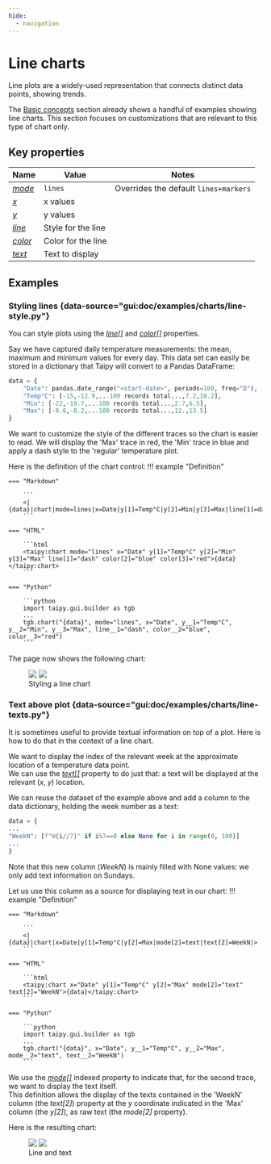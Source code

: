 ```yaml
---
hide:
  - navigation
---
```


# Line charts

Line plots are a widely-used representation that connects distinct
data points, showing trends.

The [Basic concepts](basics.md) section already shows a handful of examples
showing line charts. This section focuses on customizations that are
relevant to this type of chart only.

## Key properties

| Name            | Value           | Notes   |
| --------------- | ------------------------- | ------------------ |
| [*mode*](../chart.md#p-mode)      | `lines`          | Overrides the default `lines+markers` |
| [*x*](../chart.md#p-x)            | x values           |  |
| [*y*](../chart.md#p-y)            | y values           |  |
| [*line*](../chart.md#p-line)      | Style for the line |  |
| [*color*](../chart.md#p-color)  | Color for the line  |  |
| [*text*](../chart.md#p-text)  | Text to display  |  |

## Examples

### Styling lines {data-source="gui:doc/examples/charts/line-style.py"}

You can style plots using the [*line[]*](../chart.md#p-line) and
[*color[]*](../chart.md#p-color) properties.

Say we have captured daily temperature measurements: the mean, maximum
and minimum values for every day. This data set can easily be stored in a
dictionary that Taipy will convert to a Pandas DataFrame:
```python
data = {
    "Date": pandas.date_range("<start-date>", periods=100, freq="D"),
    "Temp°C": [-15,-12.9,...100 records total...,7.2,10.2],
    "Min": [-22,-19.7,...100 records total...,2.7,6.5],
    "Max": [-8.6,-8.2,...100 records total...,12.,13.5]
}
```

We want to customize the style of the different traces so the chart
is easier to read. We will display the 'Max' trace in red, the 'Min'
trace in blue and apply a dash style to the 'regular' temperature
plot.

Here is the definition of the chart control:
!!! example "Definition"

    === "Markdown"

        ```
        <|{data}|chart|mode=lines|x=Date|y[1]=Temp°C|y[2]=Min|y[3]=Max|line[1]=dash|color[2]=blue|color[3]=red|>
        ```

    === "HTML"

        ```html
        <taipy:chart mode="lines" x="Date" y[1]="Temp°C" y[2]="Min" y[3]="Max" line[1]="dash" color[2]="blue" color[3]="red">{data}</taipy:chart>
        ```

    === "Python"

        ```python
        import taipy.gui.builder as tgb
        ...
        tgb.chart("{data}", mode="lines", x="Date", y__1="Temp°C", y__2="Min", y__3="Max", line__1="dash", color__2="blue", color__3="red")
        ```

The page now shows the following chart:
<figure>
    <img src="../line-style-d.png" class="visible-dark" />
    <img src="../line-style-l.png" class="visible-light"/>
    <figcaption>Styling a line chart</figcaption>
</figure>

### Text above plot {data-source="gui:doc/examples/charts/line-texts.py"}

It is sometimes useful to provide textual information on top of a plot.
Here is how to do that in the context of a line chart.

We want to display the index of the relevant week at the approximate location of a
temperature data point.<br/>
We can use the [*text[]*](../chart.md#p-text) property to do just that: a text will
be displayed at the relevant (*x*, *y*) location.

We can reuse the dataset of the example above and add a column to
the data dictionary, holding the week number as a text:
```python
data = {
...
"WeekN": [f"W{i//7}" if i%7==0 else None for i in range(0, 100)]
...
}
```
Note that this new column (*WeekN*) is mainly filled with None values: we only add text
information on Sundays.

Let us use this column as a source for displaying text in our chart:
!!! example "Definition"

    === "Markdown"

        ```
        <|{data}|chart|x=Date|y[1]=Temp°C|y[2]=Max|mode[2]=text|text[2]=WeekN|>
        ```

    === "HTML"

        ```html
        <taipy:chart x="Date" y[1]="Temp°C" y[2]="Max" mode[2]="text" text[2]="WeekN">{data}</taipy:chart>
        ```

    === "Python"

        ```python
        import taipy.gui.builder as tgb
        ...
        tgb.chart("{data}", x="Date", y__1="Temp°C", y__2="Max", mode__2="text", text__2="WeekN")
        ```

We use the [*mode[]*](../chart.md#p-mode) indexed property to indicate that, for
the second trace, we want to display the text itself.<br/>
This definition allows the display of the texts contained in the 'WeekN'
column (the *text[2]*) property at the *y* coordinate indicated in the
'Max' column (the *y[2]*), as raw text (the *mode[2]* property).

Here is the resulting chart:
<figure>
    <img src="../line-text-d.png" class="visible-dark" />
    <img src="../line-text-l.png" class="visible-light"/>
    <figcaption>Line and text</figcaption>
</figure>
